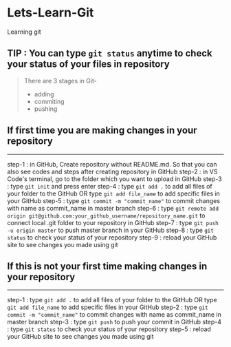 # Lets-Learn-Git
Learning git

## TIP : You can type ```git status``` anytime to check your status of your files in repository

> There are 3 stages in Git-
> - adding
> - commiting
> - pushing

## If first time you are making changes in your repository
---
step-1 : in GitHub, Create repository without README.md. So that you can also see codes and steps after creating repository in GitHub
step-2 : in VS Code's terminal, go to the folder which you want to upload in GitHub
step-3 : type ```git init``` and press enter
step-4 : type ```git add .``` to add all files of your folder to the GitHub OR type ```git add file_name``` to add specific files in your GitHub
step-5 : type ```git commit -m "commit_name"``` to commit changes with name as commit_name in master branch
step-6 : type ```git remote add origin git@github.com:your_github_username/repository_name.git``` to connect local .git folder to your repository in GitHub
step-7 : type ```git push -u origin master``` to push master branch in your GitHub
step-8 : type ```git status``` to check your status of your repository
step-9 : reload your GitHub site to see changes you made using git

## If this is not your first time making changes in your repository
---
step-1 : type ```git add .``` to add all files of your folder to the GitHub OR type ```git add file_name``` to add specific files in your GitHub
step-2 : type ```git commit -m "commit_name"``` to commit changes with name as commit_name in master branch
step-3 : type ```git push``` to push your commit in GitHub
step-4 : type ```git status``` to check your status of your repository
step-5 : reload your GitHub site to see changes you made using git
